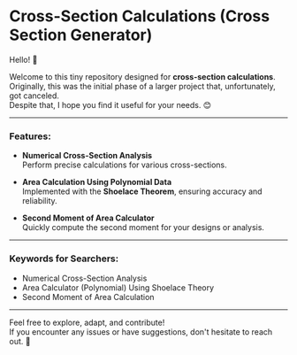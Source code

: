# Cross-Section Calculations (Cross Section Generator)

Hello! 👋  

Welcome to this tiny repository designed for **cross-section calculations**.  
Originally, this was the initial phase of a larger project that, unfortunately, got canceled.  
Despite that, I hope you find it useful for your needs. 😊  

---

### Features:
- **Numerical Cross-Section Analysis**  
  Perform precise calculations for various cross-sections.  

- **Area Calculation Using Polynomial Data**  
  Implemented with the **Shoelace Theorem**, ensuring accuracy and reliability.  

- **Second Moment of Area Calculator**  
  Quickly compute the second moment for your designs or analysis.  

---

### Keywords for Searchers:
- Numerical Cross-Section Analysis  
- Area Calculator (Polynomial) Using Shoelace Theory  
- Second Moment of Area Calculation  

---

Feel free to explore, adapt, and contribute!  
If you encounter any issues or have suggestions, don't hesitate to reach out. 🌟  
